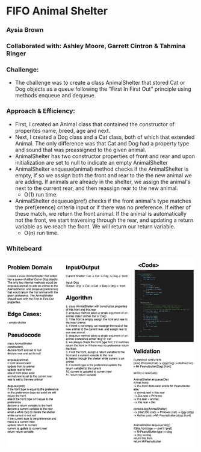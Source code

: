 # FIFO Animal Shelter
### Aysia Brown
### Collaborated with: Ashley Moore, Garrett Cintron & Tahmina Ringer

### Challenge:
- The challenge was to create a class AnimalShelter that stored Cat or Dog objects as a queue following the "First In First Out" principle using methods enqueue and dequeue.

### Approach & Efficiency:
- First, I created an Animal class that contained the constructor of properites name, breed, age and next. 
- Next, I created a Dog class and a Cat class, both of which that extended Animal. The only difference was that Cat and Dog had a property type and sound that was preassigned to the given animal.
- AnimalShelter has two constructor properties of front and rear and upon initialization are set to null to indicate an empty AnimalShelter
- AnimalShelter enqueue(animal) method checks if the AnimalShelter is empty, if so we assign both the front and rear to the the new animal we are adding. If animals are already in the shelter, we assign the animal's next to the current rear, and then reassign rear to the new animal. 
    - O(1) run time.
- AnimalShelter dequeue(pref) checks if the front animal's type matches the pref(erence) criteria input or if there was no preference. If either of these match, we return the front animal. If the animal is automatically not the front, we start traversing through the rear, and updating a return variable as we reach the front. We will return our return variable. 
    - O(n) run time.


### Whiteboard
![Whiteboard](../assets/AnimalShelterFIFO.png)